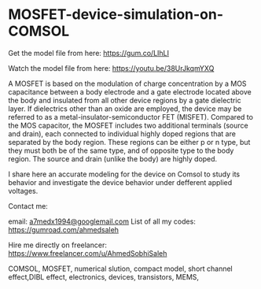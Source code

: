 # MOSFET-device-simulation-on-COMSOL

Get the model file from here:
https://gum.co/LIhLI

Watch the model file from here:
https://youtu.be/38UrJkqmYXQ

A MOSFET is based on the modulation of charge concentration by a MOS capacitance between a body electrode and a gate electrode located above the body and insulated from all other device regions by a gate dielectric layer. If dielectrics other than an oxide are employed, the device may be referred to as a metal-insulator-semiconductor FET (MISFET). Compared to the MOS capacitor, the MOSFET includes two additional terminals (source and drain), each connected to individual highly doped regions that are separated by the body region. These regions can be either p or n type, but they must both be of the same type, and of opposite type to the body region. The source and drain (unlike the body) are highly doped.

I share here an accurate modeling for the device on Comsol to study its behavior and investigate the device behavior under defferent applied voltages.

Contact me:

email: a7medx1994@googlemail.com
List of all my codes: https://gumroad.com/ahmedsaleh

Hire me directly on freelancer:
https://www.freelancer.com/u/AhmedSobhiSaleh

COMSOL, MOSFET, numerical slution, compact model, short channel effect,DIBL effect, electronics, devices, transistors, MEMS,

